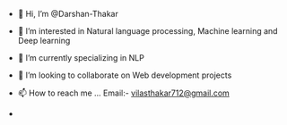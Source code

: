 - 👋 Hi, I’m @Darshan-Thakar
- 👀 I’m interested in Natural language processing, Machine learning and Deep learning
- 🌱 I’m currently specializing in NLP
- 💞️ I’m looking to collaborate on Web development projects
- 📫 How to reach me ... Email:- vilasthakar712@gmail.com

- 

<!---
Darshan-Thakar/Darshan-Thakar is a ✨ special ✨ repository because its `README.md` (this file) appears on your GitHub profile.
You can click the Preview link to take a look at your changes.
--->
